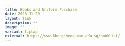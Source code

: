 ```yaml
---
title: Books and Uniform Purchase
date: 2023-11-29
layout: link
description: ""
image: ""
variant: tiptap
external: https://www.khengcheng.moe.edu.sg/booklist/
---
```

